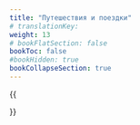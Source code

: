 ```yaml
---
title: "Путешествия и поездки"
# translationKey: 
weight: 13
# bookFlatSection: false
bookToc: false
#bookHidden: true
bookCollapseSection: true
---
```


{{<section>}}
